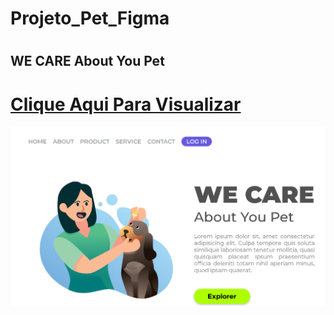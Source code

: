 <h1>Projeto_Pet_Figma<h1>

<h2>WE CARE About You Pet</h2>
<h1><a href="https://edgarsousa21.github.io/04_Projeto_Pet_Figma/">Clique Aqui Para Visualizar</a></h1>
<img src="./img/we-care-layout.png">
